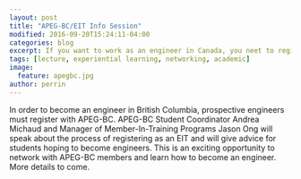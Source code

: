 ```yaml
---
layout: post
title: "APEG-BC/EIT Info Session"
modified: 2016-09-20T15:24:11-04:00
categories: blog
excerpt: If you want to work as an engineer in Canada, you neet to register with APEG. Learn how to register and more at the talk!
tags: [lecture, experiential learning, networking, academic]
image:
  feature: apegbc.jpg
author: perrin
---
```


In order to become an engineer in British Columbia, prospective engineers must register with APEG-BC. APEG-BC Student Coordinator Andrea Michaud and Manager of Member-In-Training Programs Jason Ong will speak about the process of registering as an EIT and will give advice for students hoping to become engineers. This is an exciting opportunity to network with APEG-BC members and learn how to become an engineer. More details to come.
